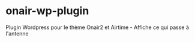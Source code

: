 # onair-wp-plugin
Plugin Wordpress pour le thème Onair2 et Airtime - Affiche ce qui passe à l'antenne
